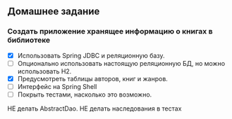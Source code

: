 ## Домашнее задание
### Создать приложение хранящее информацию о книгах в библиотеке
- [x] Использовать Spring JDBC и реляционную базу.
- [ ] Опционально использовать настоящую реляционную БД, но можно использовать H2.
- [x] Предусмотреть таблицы авторов, книг и жанров.
- [ ] Интерфейс на Spring Shell
- [ ] Покрыть тестами, насколько это возможно.

НЕ делать AbstractDao.
НЕ делать наследования в тестах